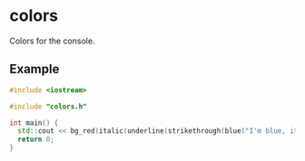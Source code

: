 # colors

Colors for the console.

## Example

```c++
#include <iostream>

#include "colors.h"

int main() {
  std::cout << bg_red(italic(underline(strikethrough(blue("I'm blue, italic, striked through, underlined and my back is red.")))));
  return 0;
}
```
